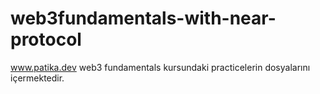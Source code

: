 # web3fundamentals-with-near-protocol
www.patika.dev web3 fundamentals kursundaki practicelerin dosyalarını içermektedir.
